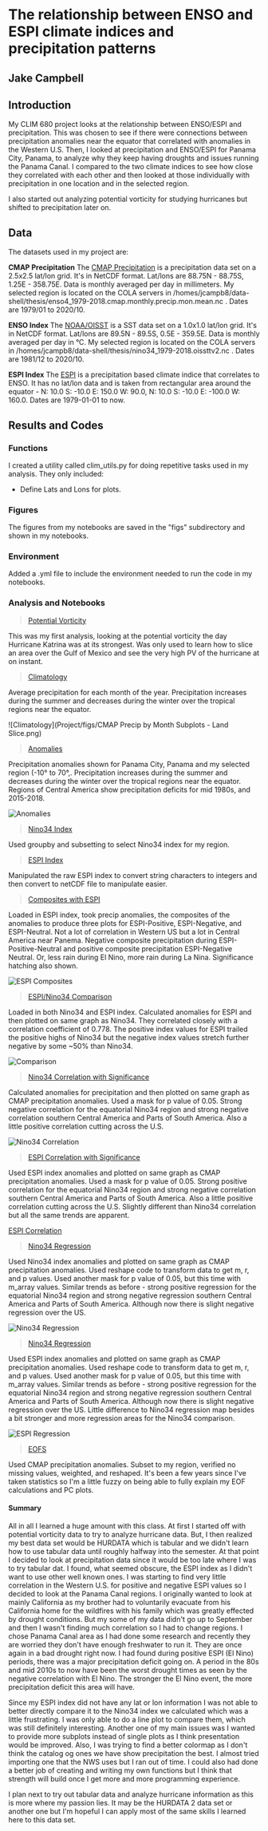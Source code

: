 # The relationship between ENSO and ESPI climate indices and precipitation patterns

## Jake Campbell

## Introduction

My CLIM 680 project looks at the relationship between ENSO/ESPI and precipitation. This was chosen to see if there were connections between precipitation anomalies near the equator that correlated with anomalies in the Western U.S. Then, I looked at precipitation and ENSO/ESPI for Panama City, Panama, to analyze why they keep having droughts and issues running the Panama Canal. I compared to the two climate indices to see how close they correlated with each other and then looked at those individually with precipitation in one location and in the selected region.

I also started out analyzing potential vorticity for studying hurricanes but shifted to precipitation later on.

## Data

The datasets used in my project are:

__CMAP Precipitation__
The [CMAP Precipitation](https://psl.noaa.gov/data/gridded/data.cmap.html) is a precipitation data set on a 2.5x2.5 lat/lon grid. It's in NetCDF format. Lat/lons are 88.75N - 88.75S, 1.25E - 358.75E. Data is monthly averaged per day in millimeters. My selected region is located on the COLA servers in /homes/jcampb8/data-shell/thesis/enso4_1979-2018.cmap.monthly.precip.mon.mean.nc . Dates are 1979/01 to 2020/10.

__ENSO Index__
The [NOAA/OISST](https://kpegion.github.io/COLA-DATASETS-CATALOG/sst.mnmean.nc) is a SST data set on a 1.0x1.0 lat/lon grid. It's in NetCDF format. Lat/lons are 89.5N - 89.5S, 0.5E - 359.5E. Data is monthly averaged per day in °C. My selected region is located on the COLA servers in /homes/jcampb8/data-shell/thesis/nino34_1979-2018.oissttv2.nc . Dates are 1981/12 to 2020/10.

__ESPI Index__
The [ESPI](https://cmr.earthdata.nasa.gov/search/concepts/C1214428057-SCIOPS.html) is a precipitation based climate indice that correlates to ENSO. It has no lat/lon data and is taken from rectangular area around the equator - N: 10.0 S: -10.0 E: 150.0 W: 90.0, N: 10.0 S: -10.0 E: -100.0 W: 160.0. Dates are 1979-01-01 to now.

## Results and Codes

### Functions
I created a utility called clim_utils.py for doing repetitive tasks used in my analysis.
They only included:
* Define Lats and Lons for plots.

### Figures

The figures from my notebooks are saved in the "figs" subdirectory and shown in my notebooks.

### Environment

Added a .yml file to include the environment needed to run the code in my notebooks.

### Analysis and Notebooks

>[Potential Vorticity](https://github.com/Jcampbell-8/CLIM-680/blob/master/Project/code%20notebooks/Assignment1-Campbell-PV.ipynb) 

This was my first analysis, looking at the potential vorticity the day Hurricane Katrina was at its strongest. Was only used to learn how to slice an area over the Gulf of Mexico and see the very high PV of the hurricane at on instant.


>[Climatology](https://github.com/Jcampbell-8/CLIM-680/blob/master/Project/code%20notebooks/Assignment2-Campbell.ipynb) 

Average precipitation for each month of the year. Precipitation increases during the summer and decreases during the winter over the tropical regions near the equator.

![Climatology](Project/figs/CMAP Precip by Month Subplots - Land Slice.png)
>[Anomalies](https://github.com/Jcampbell-8/CLIM-680/blob/master/Project/code%20notebooks/Project-Clim%26Anomalies.ipynb) 

Precipitation anomalies shown for Panama City, Panama and my selected region (-10° to 70°,. Precipitation increases during the summer and decreases during the winter over the tropical regions near the equator. Regions of Central America show precipitation deficits for mid 1980s, and 2015-2018.

![Anomalies](https://github.com/Jcampbell-8/CLIM-680/blob/master/Project/figs/PC1979-2019%20Precip%20Anomalies.png)

>[Nino34 Index](https://github.com/Jcampbell-8/CLIM-680/blob/master/Project/code%20notebooks/Project-Subsetting-Nino34.ipynb) 

Used groupby and subsetting to select Nino34 index for my region.


>[ESPI Index](https://github.com/Jcampbell-8/CLIM-680/blob/master/Project/code%20notebooks/Project-ConvertEspiToNETCDF.ipynb) 

Manipulated the raw ESPI index to convert string characters to integers and then convert to netCDF file to manipulate easier.


>[Composites with ESPI](https://github.com/Jcampbell-8/CLIM-680/blob/master/Project/code%20notebooks/Assignment3-Campbell.ipynb) 

Loaded in ESPI index, took precip anomalies, the composites of the anomalies to produce three plots for ESPI-Positive, ESPI-Negative, and ESPI-Neutral. Not a lot of correlation in Western US but a lot in Central America near Panema. Negative composite precipitation during ESPI-Positive-Neutral and positive composite precipitation ESPI-Negative Neutral. Or, less rain during El Nino, more rain during La Nina. Significance hatching also shown.

![ESPI Composites](https://github.com/Jcampbell-8/CLIM-680/blob/master/Project/figs/Composite%20ESPI%20plots.png)

>[ESPI/Nino34 Comparison](https://github.com/Jcampbell-8/CLIM-680/blob/master/Project/code%20notebooks/Project-Nino%2CESPI%20comparison.ipynb) 

Loaded in both Nino34 and ESPI index. Calculated anomalies for ESPI and then plotted on same graph as Nino34. They correlated closely with a correlation coefficient of 0.778. The positive index values for ESPI trailed the positive highs of Nino34 but the negative index values stretch further negative by some ~50% than Nino34.

![Comparison](https://github.com/Jcampbell-8/CLIM-680/blob/master/Project/figs/Comparison-ESPI%2CENSO.png)
>[Nino34 Correlation with Significance](https://github.com/Jcampbell-8/CLIM-680/blob/master/Project/code%20notebooks/Project-Correlation-Nino.ipynb) 

Calculated anomalies for precipitation and then plotted on same graph as CMAP precipitation anomalies. Used a mask for p value of 0.05. Strong negative correlation for the equatorial Nino34 region and strong negative correlation southern Central America and Parts of South America. Also a little positive correlation cutting across the U.S.

![Nino34 Correlation](https://github.com/Jcampbell-8/CLIM-680/blob/master/Project/figs/Correlaton-ENSO%2CPrecip.png)
>[ESPI Correlation with Significance](https://github.com/Jcampbell-8/CLIM-680/blob/master/Project/code%20notebooks/Project-Correlation-ESPI.ipynb) 

Used ESPI index anomalies and plotted on same graph as CMAP precipitation anomalies. Used a mask for p value of 0.05. Strong positive correlation for the equatorial Nino34 region and strong negative correlation southern Central America and Parts of South America. Also a little positive correlation cutting across the U.S. Slightly different than Nino34 correlation but all the same trends are apparent.

[ESPI Correlation](https://github.com/Jcampbell-8/CLIM-680/blob/master/Project/figs/Correlaton-ESPI%2CPrecip.png)
>[Nino34 Regression](https://github.com/Jcampbell-8/CLIM-680/blob/master/Project/code%20notebooks/Project-Regression-Nino.ipynb) 

Used Nino34 index anomalies and plotted on same graph as CMAP precipitation anomalies. Used reshape code to transform data to get m, r, and p values. Used another mask for p value of 0.05, but this time with m_array values. Similar trends as before - strong positive regression for the equatorial Nino34 region and strong negative regression southern Central America and Parts of South America. Although now there is slight negative regression over the US.

![Nino34 Regression](https://github.com/Jcampbell-8/CLIM-680/blob/master/Project/figs/Correlaton-ESPI%2CPrecip.png)
>[Nino34 Regression](https://github.com/Jcampbell-8/CLIM-680/blob/master/Project/code%20notebooks/Project-Regression-ESPI.ipynb) 

Used ESPI index anomalies and plotted on same graph as CMAP precipitation anomalies. Used reshape code to transform data to get m, r, and p values. Used another mask for p value of 0.05, but this time with m_array values. Similar trends as before - strong positive regression for the equatorial Nino34 region and strong negative regression southern Central America and Parts of South America. Although now there is slight negative regression over the US. Little difference to Nino34 regression map besides a bit stronger and more regression areas for the Nino34 comparison.

![ESPI Regression](https://github.com/Jcampbell-8/CLIM-680/blob/master/Project/figs/Regression-ESPI%2CPrecip.png)
>[EOFS](https://github.com/Jcampbell-8/CLIM-680/blob/master/Project/code%20notebooks/Project-EOFs.ipynb) 

Used CMAP precipitation anomalies. Subset to my region, verified no missing values, weighted, and reshaped. It's been a few years since I've taken statistics so I'm a little fuzzy on being able to fully explain my EOF calculations and PC plots.

#### Summary

All in all I learned a huge amount with this class. At first I started off with potential vorticity data to try to analyze hurricane data. But, I then realized my best data set would be HURDATA which is tabular and we didn't learn how to use tabular data until roughly halfway into the semester. At that point I decided to look at precipitation data since it would be too late where I was to try tabular dat. I found, what seemed obscure, the ESPI index as I didn't want to use other well known ones. I was starting to find very little correlation in the Western U.S. for positive and negative ESPI values so I decided to look at the Panama Canal regions. I originally wanted to look at mainly California as my brother had to voluntarily evacuate from his California home for the wildfires with his family which was greatly effected by drought conditions. But my some of my data didn't go up to September and then I wasn't finding much correlation so I had to change regions. I chose Panama Canal area as I had done some research and recently they are worried they don't have enough freshwater to run it. They are once again in a bad drought right now. I had found during positive ESPI (El Nino) periods, there was a major precipitation deficit going on. A period in the 80s and mid 2010s to now have been the worst drought times as seen by the negative correlation with El Nino. The stronger the El Nino event, the more precipitation deficit this area will have. 

Since my ESPI index did not have any lat or lon information I was not able to better directly compare it to the Nino34 index we calculated which was a little frustrating. I was only able to do a line plot to compare them, which was still definitely interesting. Another one of my main issues was I wanted to provide more subplots instead of single plots as I think presentation would be improved. Also, I was trying to find a better colormap as I don't think the catalog og ones we have show precipitation the best. I almost tried importing one that the NWS uses but I ran out of time. I could also had done a better job of creating and writing my own functions but I think that strength will build once I get more and more programming experience.

I plan next to try out tabular data and analyze hurricane information as this is more where my passion lies. It may be the HURDATA 2 data set or another one but I'm hopeful I can apply most of the same skills I learned here to this data set.
